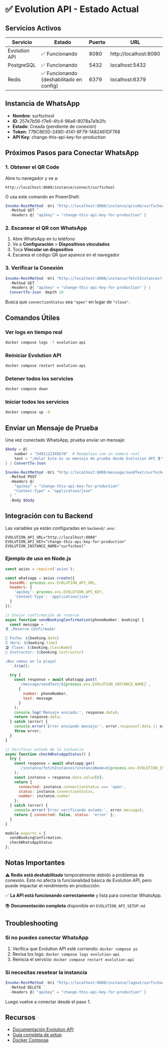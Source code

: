 # ✅ Evolution API - Estado Actual

## Servicios Activos

| Servicio | Estado | Puerto | URL |
|----------|--------|--------|-----|
| Evolution API | ✅ Funcionando | 8080 | http://localhost:8080 |
| PostgreSQL | ✅ Funcionando | 5432 | localhost:5432 |
| Redis | ✅ Funcionando (deshabilitado en config) | 6379 | localhost:6379 |

## Instancia de WhatsApp

- **Nombre**: surfschool
- **ID**: 257e7b56-f7e6-4fc4-96a6-8078a7a1b2fc
- **Estado**: Creada (pendiente de conexión)
- **Token**: 77BC8E0D-249D-4141-8F79-1A82461DF768
- **API Key**: change-this-api-key-for-production

## Próximos Pasos para Conectar WhatsApp

### 1. Obtener el QR Code

Abre tu navegador y ve a:
```
http://localhost:8080/instance/connect/surfschool
```

O usa este comando en PowerShell:
```powershell
Invoke-RestMethod -Uri "http://localhost:8080/instance/qrcode/surfschool" `
  -Method GET `
  -Headers @{ "apikey" = "change-this-api-key-for-production" }
```

### 2. Escanear el QR con WhatsApp

1. Abre WhatsApp en tu teléfono
2. Ve a **Configuración** > **Dispositivos vinculados**
3. Toca **Vincular un dispositivo**
4. Escanea el código QR que aparece en el navegador

### 3. Verificar la Conexión

```powershell
Invoke-RestMethod -Uri "http://localhost:8080/instance/fetchInstances?instanceName=surfschool" `
  -Method GET `
  -Headers @{ "apikey" = "change-this-api-key-for-production" } | 
  ConvertTo-Json -Depth 10
```

Busca que `connectionStatus` sea `"open"` en lugar de `"close"`.

## Comandos Útiles

### Ver logs en tiempo real
```bash
docker compose logs -f evolution-api
```

### Reiniciar Evolution API
```bash
docker compose restart evolution-api
```

### Detener todos los servicios
```bash
docker compose down
```

### Iniciar todos los servicios
```bash
docker compose up -d
```

## Enviar un Mensaje de Prueba

Una vez conectado WhatsApp, prueba enviar un mensaje:

```powershell
$body = @{
    number = "5491112345678"  # Reemplaza con un número real
    text = "¡Hola! Este es un mensaje de prueba desde Evolution API 🏄"
} | ConvertTo-Json

Invoke-RestMethod -Uri "http://localhost:8080/message/sendText/surfschool" `
  -Method POST `
  -Headers @{ 
    "apikey" = "change-this-api-key-for-production"
    "Content-Type" = "application/json"
  } `
  -Body $body
```

## Integración con tu Backend

Las variables ya están configuradas en `backend/.env`:

```env
EVOLUTION_API_URL="http://localhost:8080"
EVOLUTION_API_KEY="change-this-api-key-for-production"
EVOLUTION_INSTANCE_NAME="surfschool"
```

### Ejemplo de uso en Node.js

```javascript
const axios = require('axios');

const whatsapp = axios.create({
  baseURL: process.env.EVOLUTION_API_URL,
  headers: {
    'apikey': process.env.EVOLUTION_API_KEY,
    'Content-Type': 'application/json'
  }
});

// Enviar confirmación de reserva
async function sendBookingConfirmation(phoneNumber, booking) {
  const message = `
🏄 ¡Reserva Confirmada!

📅 Fecha: ${booking.date}
⏰ Hora: ${booking.time}
🏖️ Clase: ${booking.className}
👤 Instructor: ${booking.instructor}

¡Nos vemos en la playa!
  `.trim();

  try {
    const response = await whatsapp.post(
      `/message/sendText/${process.env.EVOLUTION_INSTANCE_NAME}`,
      {
        number: phoneNumber,
        text: message
      }
    );
    console.log('Mensaje enviado:', response.data);
    return response.data;
  } catch (error) {
    console.error('Error enviando mensaje:', error.response?.data || error.message);
    throw error;
  }
}

// Verificar estado de la instancia
async function checkWhatsAppStatus() {
  try {
    const response = await whatsapp.get(
      `/instance/fetchInstances?instanceName=${process.env.EVOLUTION_INSTANCE_NAME}`
    );
    const instance = response.data.value[0];
    return {
      connected: instance.connectionStatus === 'open',
      status: instance.connectionStatus,
      number: instance.number
    };
  } catch (error) {
    console.error('Error verificando estado:', error.message);
    return { connected: false, status: 'error' };
  }
}

module.exports = {
  sendBookingConfirmation,
  checkWhatsAppStatus
};
```

## Notas Importantes

⚠️ **Redis está deshabilitado** temporalmente debido a problemas de conexión. Esto no afecta la funcionalidad básica de Evolution API, pero puede impactar el rendimiento en producción.

✅ **La API está funcionando correctamente** y lista para conectar WhatsApp.

📚 **Documentación completa** disponible en `EVOLUTION_API_SETUP.md`

## Troubleshooting

### Si no puedes conectar WhatsApp
1. Verifica que Evolution API esté corriendo: `docker compose ps`
2. Revisa los logs: `docker compose logs evolution-api`
3. Reinicia el servicio: `docker compose restart evolution-api`

### Si necesitas resetear la instancia
```powershell
Invoke-RestMethod -Uri "http://localhost:8080/instance/logout/surfschool" `
  -Method DELETE `
  -Headers @{ "apikey" = "change-this-api-key-for-production" }
```

Luego vuelve a conectar desde el paso 1.

## Recursos

- [Documentación Evolution API](https://doc.evolution-api.com/)
- [Guía completa de setup](./EVOLUTION_API_SETUP.md)
- [Docker Compose](./docker-compose.yml)
